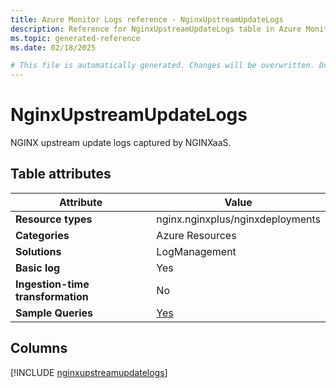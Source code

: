 ```yaml
---
title: Azure Monitor Logs reference - NginxUpstreamUpdateLogs
description: Reference for NginxUpstreamUpdateLogs table in Azure Monitor Logs.
ms.topic: generated-reference
ms.date: 02/18/2025

# This file is automatically generated. Changes will be overwritten. Do not change this file directly.
---
```


# NginxUpstreamUpdateLogs

NGINX upstream update logs captured by NGINXaaS.


## Table attributes

|Attribute|Value|
|---|---|
|**Resource types**|nginx.nginxplus/nginxdeployments|
|**Categories**|Azure Resources|
|**Solutions**| LogManagement|
|**Basic log**|Yes|
|**Ingestion-time transformation**|No|
|**Sample Queries**|[Yes](/azure/azure-monitor/reference/queries/nginxupstreamupdatelogs)|



## Columns
  
[!INCLUDE [nginxupstreamupdatelogs](~/reusable-content/ce-skilling/azure/includes/azure-monitor/reference/tables/nginxupstreamupdatelogs-include.md)]
